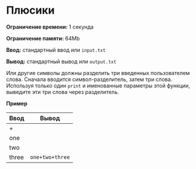 # Плюсики

**Ограничение времени:** 1 секунда

**Ограничение памяти:** 64Mb

**Ввод:** стандартный ввод или `input.txt`

**Вывод:** стандартный вывод или `output.txt`

Или другие символы должны разделить три введенных пользователем слова. Сначала вводится символ-разделитель, затем три слова. Используя только один `print` и именованные параметры этой функции, выведите эти три слова через разделитель.

**Пример**

| Ввод    | Вывод              |
| ------- | ------------------ |
| +       |                    |
| one     |                    |
| two     |                    |
| three   | `one+two+three`    |